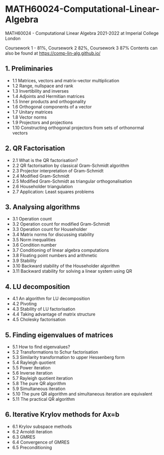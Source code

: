 # MATH60024-Computational-Linear-Algebra
MATH60024 - Computational Linear Algebra 2021-2022 at Imperial College London


Coursework 1 - 81%, Coursework 2 82%, Coursework 3 87%
Contents can also be found at https://comp-lin-alg.github.io/
## 1. Preliminaries
- 1.1 Matrices, vectors and matrix-vector multiplication
- 1.2 Range, nullspace and rank
- 1.3 Invertibility and inverses
- 1.4 Adjoints and Hermitian matrices
- 1.5 Inner products and orthogonality
- 1.6 Orthogonal components of a vector
- 1.7 Unitary matrices
- 1.8 Vector norms
- 1.9 Projectors and projections
- 1.10 Constructing orthogonal projectors from sets of orthonormal vectors

## 2. QR Factorisation
- 2.1 What is the QR factorisation?
- 2.2 QR factorisation by classical Gram-Schmidt algorithm
- 2.3 Projector interpretation of Gram-Schmidt
- 2.4 Modified Gram-Schmidt
- 2.5 Modified Gram-Schmidt as triangular orthogonalisation
- 2.6 Householder triangulation
- 2.7 Application: Least squares problems

## 3. Analysing algorithms
- 3.1 Operation count
- 3.2 Operation count for modified Gram-Schmidt
- 3.3 Operation count for Householder
- 3.4 Matrix norms for discussing stability
- 3.5 Norm inequalities
- 3.6 Condition number
- 3.7 Conditioning of linear algebra computations
- 3.8 Floating point numbers and arithmetic
- 3.9 Stability
- 3.10 Backward stability of the Householder algorithm
- 3.11 Backward stability for solving a linear system using QR

## 4. LU decomposition
- 4.1 An algorithm for LU decomposition
- 4.2 Pivoting
- 4.3 Stability of LU factorisation
- 4.4 Taking advantage of matrix structure
- 4.5 Cholesky factorisation

## 5. Finding eigenvalues of matrices
- 5.1 How to find eigenvalues?
- 5.2 Transformations to Schur factorisation
- 5.3 Similarity transformation to upper Hessenberg form
- 5.4 Rayleigh quotient
- 5.5 Power iteration
- 5.6 Inverse iteration
- 5.7 Rayleigh quotient iteration
- 5.8 The pure QR algorithm
- 5.9 Simultaneous iteration
- 5.10 The pure QR algorithm and simultaneous iteration are equivalent
- 5.11 The practical QR algorithm

## 6. Iterative Krylov methods for Ax=b
- 6.1 Krylov subspace methods
- 6.2 Arnoldi iteration
- 6.3 GMRES
- 6.4 Convergence of GMRES
- 6.5 Preconditioning

